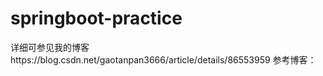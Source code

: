# springboot-practice
详细可参见我的博客https://blog.csdn.net/gaotanpan3666/article/details/86553959
参考博客：


